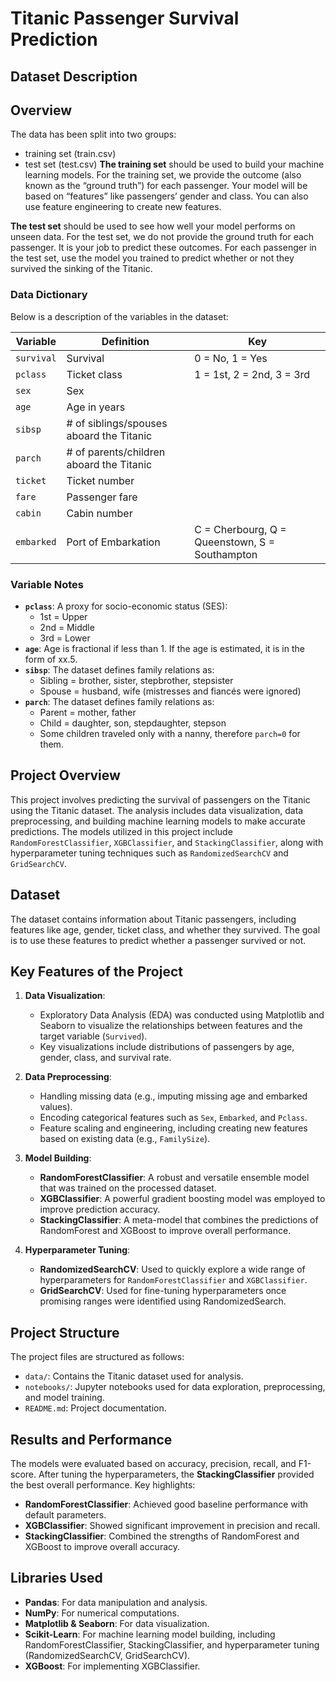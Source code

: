 # Titanic Passenger Survival Prediction

## Dataset Description
## Overview
The data has been split into two groups:
- training set (train.csv)
- test set (test.csv)
**The training set** should be used to build your machine learning models. For the training set, we provide the outcome (also known as the “ground truth”) for each passenger. Your model will be based on “features” like passengers’ gender and class. You can also use feature engineering to create new features.

**The test set** should be used to see how well your model performs on unseen data. For the test set, we do not provide the ground truth for each passenger. It is your job to predict these outcomes. For each passenger in the test set, use the model you trained to predict whether or not they survived the sinking of the Titanic.

### **Data Dictionary**
Below is a description of the variables in the dataset:

| Variable   | Definition                                 | Key                                      |
|------------|--------------------------------------------|------------------------------------------|
| `survival` | Survival                                   | 0 = No, 1 = Yes                          |
| `pclass`   | Ticket class                               | 1 = 1st, 2 = 2nd, 3 = 3rd                |
| `sex`      | Sex                                        |                                          |
| `age`      | Age in years                               |                                          |
| `sibsp`    | # of siblings/spouses aboard the Titanic   |                                          |
| `parch`    | # of parents/children aboard the Titanic   |                                          |
| `ticket`   | Ticket number                              |                                          |
| `fare`     | Passenger fare                             |                                          |
| `cabin`    | Cabin number                               |                                          |
| `embarked` | Port of Embarkation                        | C = Cherbourg, Q = Queenstown, S = Southampton |

### **Variable Notes**
- **`pclass`**: A proxy for socio-economic status (SES):
  - 1st = Upper
  - 2nd = Middle
  - 3rd = Lower
- **`age`**: Age is fractional if less than 1. If the age is estimated, it is in the form of xx.5.
- **`sibsp`**: The dataset defines family relations as:
  - Sibling = brother, sister, stepbrother, stepsister
  - Spouse = husband, wife (mistresses and fiancés were ignored)
- **`parch`**: The dataset defines family relations as:
  - Parent = mother, father
  - Child = daughter, son, stepdaughter, stepson
  - Some children traveled only with a nanny, therefore `parch=0` for them.


## Project Overview
This project involves predicting the survival of passengers on the Titanic using the Titanic dataset. The analysis includes data visualization, data preprocessing, and building machine learning models to make accurate predictions. The models utilized in this project include `RandomForestClassifier`, `XGBClassifier`, and `StackingClassifier`, along with hyperparameter tuning techniques such as `RandomizedSearchCV` and `GridSearchCV`.

## Dataset
The dataset contains information about Titanic passengers, including features like age, gender, ticket class, and whether they survived. The goal is to use these features to predict whether a passenger survived or not.

## Key Features of the Project
1. **Data Visualization**: 
   - Exploratory Data Analysis (EDA) was conducted using Matplotlib and Seaborn to visualize the relationships between features and the target variable (`Survived`).
   - Key visualizations include distributions of passengers by age, gender, class, and survival rate.
   
2. **Data Preprocessing**:
   - Handling missing data (e.g., imputing missing age and embarked values).
   - Encoding categorical features such as `Sex`, `Embarked`, and `Pclass`.
   - Feature scaling and engineering, including creating new features based on existing data (e.g., `FamilySize`).

3. **Model Building**:
   - **RandomForestClassifier**: A robust and versatile ensemble model that was trained on the processed dataset.
   - **XGBClassifier**: A powerful gradient boosting model was employed to improve prediction accuracy.
   - **StackingClassifier**: A meta-model that combines the predictions of RandomForest and XGBoost to improve overall performance.

4. **Hyperparameter Tuning**:
   - **RandomizedSearchCV**: Used to quickly explore a wide range of hyperparameters for `RandomForestClassifier` and `XGBClassifier`.
   - **GridSearchCV**: Used for fine-tuning hyperparameters once promising ranges were identified using RandomizedSearch.

## Project Structure
The project files are structured as follows:
- `data/`: Contains the Titanic dataset used for analysis.
- `notebooks/`: Jupyter notebooks used for data exploration, preprocessing, and model training.
- `README.md`: Project documentation.

## Results and Performance
The models were evaluated based on accuracy, precision, recall, and F1-score. After tuning the hyperparameters, the **StackingClassifier** provided the best overall performance. Key highlights:
- **RandomForestClassifier**: Achieved good baseline performance with default parameters.
- **XGBClassifier**: Showed significant improvement in precision and recall.
- **StackingClassifier**: Combined the strengths of RandomForest and XGBoost to improve overall accuracy.

## Libraries Used
- **Pandas**: For data manipulation and analysis.
- **NumPy**: For numerical computations.
- **Matplotlib & Seaborn**: For data visualization.
- **Scikit-Learn**: For machine learning model building, including RandomForestClassifier, StackingClassifier, and hyperparameter tuning (RandomizedSearchCV, GridSearchCV).
- **XGBoost**: For implementing XGBClassifier.
